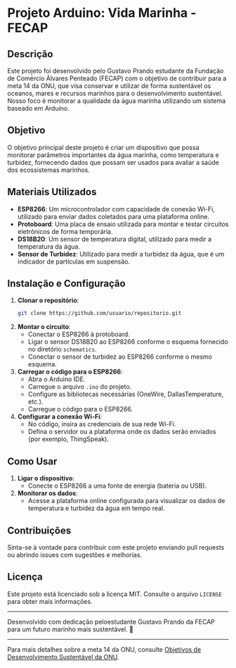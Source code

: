 # Projeto Arduino: Vida Marinha - FECAP

## Descrição

Este projeto foi desenvolvido pelo Gustavo Prando estudante da Fundação de Comércio Álvares Penteado (FECAP) com o objetivo de contribuir para a meta 14 da ONU, que visa conservar e utilizar de forma sustentável os oceanos, mares e recursos marinhos para o desenvolvimento sustentável. Nosso foco é monitorar a qualidade da água marinha utilizando um sistema baseado em Arduino.

## Objetivo

O objetivo principal deste projeto é criar um dispositivo que possa monitorar parâmetros importantes da água marinha, como temperatura e turbidez, fornecendo dados que possam ser usados para avaliar a saúde dos ecossistemas marinhos.

## Materiais Utilizados

- **ESP8266**: Um microcontrolador com capacidade de conexão Wi-Fi, utilizado para enviar dados coletados para uma plataforma online.
- **Protoboard**: Uma placa de ensaio utilizada para montar e testar circuitos eletrônicos de forma temporária.
- **DS18B20**: Um sensor de temperatura digital, utilizado para medir a temperatura da água.
- **Sensor de Turbidez**: Utilizado para medir a turbidez da água, que é um indicador de partículas em suspensão.

## Instalação e Configuração

1. **Clonar o repositório**:
    ```bash
    git clone https://github.com/usuario/repositorio.git
    ```
2. **Montar o circuito**:
   - Conectar o ESP8266 à protoboard.
   - Ligar o sensor DS18B20 ao ESP8266 conforme o esquema fornecido no diretório `schematics`.
   - Conectar o sensor de turbidez ao ESP8266 conforme o mesmo esquema.
3. **Carregar o código para o ESP8266**:
   - Abra o Arduino IDE.
   - Carregue o arquivo `.ino` do projeto.
   - Configure as bibliotecas necessárias (OneWire, DallasTemperature, etc.).
   - Carregue o código para o ESP8266.
4. **Configurar a conexão Wi-Fi**:
   - No código, insira as credenciais de sua rede Wi-Fi.
   - Defina o servidor ou a plataforma onde os dados serão enviados (por exemplo, ThingSpeak).

## Como Usar

1. **Ligar o dispositivo**:
   - Conecte o ESP8266 a uma fonte de energia (bateria ou USB).
2. **Monitorar os dados**:
   - Acesse a plataforma online configurada para visualizar os dados de temperatura e turbidez da água em tempo real.

## Contribuições

Sinta-se à vontade para contribuir com este projeto enviando pull requests ou abrindo issues com sugestões e melhorias.

## Licença

Este projeto está licenciado sob a licença MIT. Consulte o arquivo `LICENSE` para obter mais informações.

---

Desenvolvido com dedicação peloestudante Gustavo Prando da FECAP para um futuro marinho mais sustentável. 🌊

---

Para mais detalhes sobre a meta 14 da ONU, consulte [Objetivos de Desenvolvimento Sustentável da ONU](https://www.un.org/sustainabledevelopment/oceans/).
